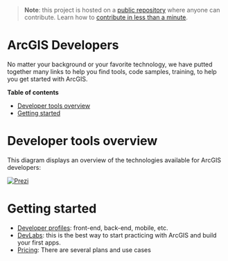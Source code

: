 > **Note**: this project is hosted on a [public repository](https://github.com/hhkaos/awesome-arcgis) where anyone can contribute. Learn how to [contribute in less than a minute](https://github.com/hhkaos/awesome-arcgis/blob/master/CONTRIBUTING.md#contributions).

# ArcGIS Developers

No matter your background or your favorite technology, we have putted together many links to help you find tools, code samples, training, to help you get started with ArcGIS.

<!-- START doctoc generated TOC please keep comment here to allow auto update -->
<!-- DON'T EDIT THIS SECTION, INSTEAD RE-RUN doctoc TO UPDATE -->
**Table of contents**

- [Developer tools overview](#developer-tools-overview)
- [Getting started](#getting-started)

<!-- END doctoc generated TOC please keep comment here to allow auto update -->

# Developer tools overview

This diagram displays an overview of the technologies available for ArcGIS developers:

[![Prezi](https://0701.static.prezi.com/preview/v2/5zt6hpkimmdhkmg4p6yk5cpeuh6jc3sachvcdoaizecfr3dnitcq_3_0.png?fallback_with_redirect=false)](https://prezi.com/plj9jjmhl4bv/arcgis-developers-tecnologies-resources/)

# Getting started

* [Developer profiles](./profiles/README.md): front-end, back-end, mobile, etc.
* [DevLabs](https://developers.arcgis.com/labs/): this is the best way to start practicing with ArcGIS and build your first apps.
* [Pricing](./developer-plan/README.md): There are several plans and use cases

